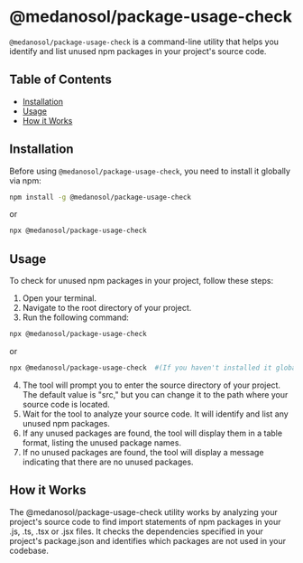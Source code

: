 # @medanosol/package-usage-check

`@medanosol/package-usage-check` is a command-line utility that helps you identify and list unused npm packages in your project's source code.

## Table of Contents

- [Installation](#installation)
- [Usage](#usage)
- [How it Works](#how-it-works)

## Installation

Before using `@medanosol/package-usage-check`, you need to install it globally via npm:

```bash
npm install -g @medanosol/package-usage-check
```

or

```bash
npx @medanosol/package-usage-check
```

## Usage

To check for unused npm packages in your project, follow these steps:

1. Open your terminal.
2. Navigate to the root directory of your project.
3. Run the following command:

```bash
npx @medanosol/package-usage-check
```

or

```bash
npx @medanosol/package-usage-check  #(If you haven't installed it globally)
```

4. The tool will prompt you to enter the source directory of your project. The default value is "src," but you can change it to the path where your source code is located.
5. Wait for the tool to analyze your source code. It will identify and list any unused npm packages.
6. If any unused packages are found, the tool will display them in a table format, listing the unused package names.
7. If no unused packages are found, the tool will display a message indicating that there are no unused packages.

## How it Works

The @medanosol/package-usage-check utility works by analyzing your project's source code to find
import statements of npm packages in your .js, .ts, .tsx or .jsx files. It checks the
dependencies specified in your project's package.json and identifies which packages are not
used in your codebase.
